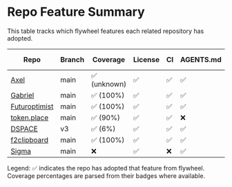 # Repo Feature Summary

This table tracks which flywheel features each related repository has adopted.

| Repo | Branch | Coverage | License | CI | AGENTS.md | Code of Conduct | Contributing | Pre-commit |
| ---- | ------ | -------- | ------- | -- | --------- | --------------- | ------------ | ---------- |
| [Axel](https://github.com/futuroptimist/axel) | main | ✅ (unknown) | ✅ | ✅ | ✅ | ❌ | ✅ | ✅ |
| [Gabriel](https://github.com/futuroptimist/gabriel) | main | ✅ (100%) | ✅ | ✅ | ✅ | ❌ | ❌ | ❌ |
| [Futuroptimist](https://github.com/futuroptimist/futuroptimist) | main | ✅ (100%) | ✅ | ✅ | ✅ | ❌ | ❌ | ✅ |
| [token.place](https://github.com/futuroptimist/token.place) | main | ✅ (90%) | ✅ | ✅ | ❌ | ✅ | ❌ | ✅ |
| [DSPACE](https://github.com/democratizedspace/dspace) | v3 | ✅ (6%) | ✅ | ✅ | ✅ | ❌ | ❌ | ❌ |
| [f2clipboard](https://github.com/futuroptimist/f2clipboard) | main | ✅ (100%) | ✅ | ✅ | ✅ | ❌ | ❌ | ❌ |
| [Sigma](https://github.com/futuroptimist/sigma) | main | ❌ | ✅ | ❌ | ✅ | ❌ | ❌ | ❌ |

Legend: ✅ indicates the repo has adopted that feature from flywheel. Coverage percentages are parsed from their badges where available.
